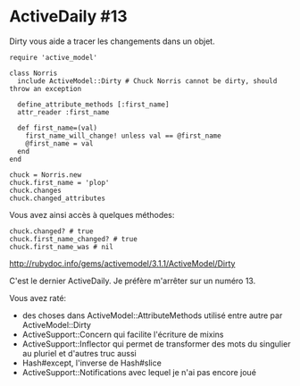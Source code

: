 # ActiveDaily #13

Dirty vous aide a tracer les changements dans un objet.

    require 'active_model'

    class Norris
      include ActiveModel::Dirty # Chuck Norris cannot be dirty, should throw an exception

      define_attribute_methods [:first_name]
      attr_reader :first_name

      def first_name=(val)
        first_name_will_change! unless val == @first_name
        @first_name = val
      end
    end

    chuck = Norris.new
    chuck.first_name = 'plop'
    chuck.changes
    chuck.changed_attributes

Vous avez ainsi accès à quelques méthodes:

    chuck.changed? # true
    chuck.first_name_changed? # true
    chuck.first_name_was # nil

http://rubydoc.info/gems/activemodel/3.1.1/ActiveModel/Dirty

C'est le dernier ActiveDaily. Je préfère m'arrêter sur un numéro 13.

Vous avez raté:

* des choses dans ActiveModel::AttributeMethods utilisé entre autre par ActiveModel::Dirty
* ActiveSupport::Concern qui facilite l'écriture de mixins
* ActiveSupport::Inflector qui permet de transformer des mots du singulier au pluriel et d'autres truc aussi
* Hash#except, l'inverse de Hash#slice
* ActiveSupport::Notifications avec lequel je n'ai pas encore joué
